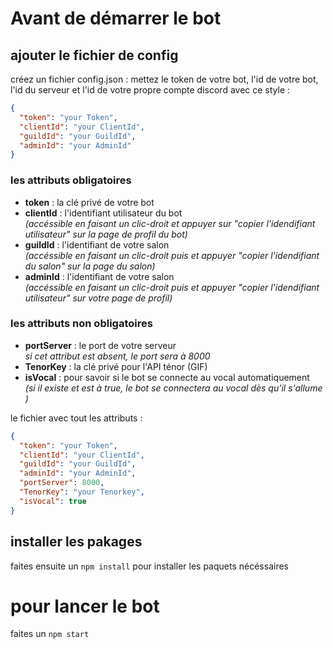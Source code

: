 # Avant de démarrer le bot

## ajouter le fichier de config

créez un fichier config.json :
mettez le token de votre bot, l'id de votre bot, l'id du serveur et l'id de votre propre compte discord avec ce style :

```json
{
  "token": "your Token",
  "clientId": "your ClientId",
  "guildId": "your GuildId",
  "adminId": "your AdminId"
}
```

### les attributs obligatoires 

- **token** : la clé privé de votre bot
- **clientId** : l'identifiant utilisateur du bot <br/> _(accéssible en faisant un clic-droit et appuyer sur "copier l'idendifiant utilisateur" sur la page de profil du bot)_
- **guildId** : l'identifiant de votre salon <br/>_(accéssible en faisant un clic-droit puis et appuyer "copier l'idendifiant du salon" sur la page du salon)_
- **adminId** : l'identifiant de votre salon <br/>_(accéssible en faisant un clic-droit puis et appuyer "copier l'idendifiant utilisateur" sur votre page de profil)_

### les attributs non obligatoires

- **portServer** : le port de votre serveur <br/> _si cet attribut est absent, le port sera à 8000_
- **TenorKey** : la clé privé pour l'API ténor (GIF)
- **isVocal** : pour savoir si le bot se connecte au vocal automatiquement<br/>_(si il existe et est à true, le bot se connectera au vocal dès qu'il s'allume )_

le fichier avec tout les attributs :

```json
{
  "token": "your Token",
  "clientId": "your ClientId",
  "guildId": "your GuildId",
  "adminId": "your AdminId",
  "portServer": 8000,
  "TenorKey": "your Tenorkey",
  "isVocal": true
}
```

## installer les pakages

faites ensuite un `npm install` pour installer les paquets nécéssaires

# pour lancer le bot

faites un `npm start`
